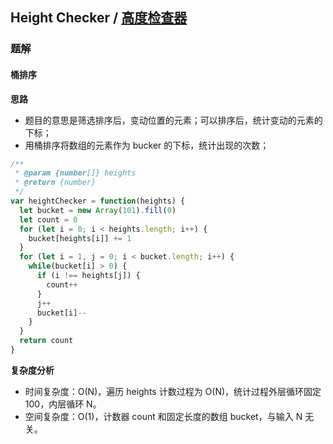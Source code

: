 ## Height Checker / [高度检查器](https://leetcode-cn.com/problems/height-checker/)

### 题解
#### 桶排序
**思路**
+ 题目的意思是筛选排序后，变动位置的元素；可以排序后，统计变动的元素的下标；
+ 用桶排序将数组的元素作为 bucker 的下标，统计出现的次数；

```js
/**
 * @param {number[]} heights
 * @return {number}
 */
var heightChecker = function(heights) {
  let bucket = new Array(101).fill(0)
  let count = 0
  for (let i = 0; i < heights.length; i++) {
    bucket[heights[i]] += 1
  }
  for (let i = 1, j = 0; i < bucket.length; i++) {
    while(bucket[i] > 0) {
      if (i !== heights[j]) {
        count++
      }
      j++
      bucket[i]--
    }
  }
  return count
}
```

**复杂度分析**
+ 时间复杂度：O(N)，遍历 heights 计数过程为 O(N)，统计过程外层循环固定 100，内层循环 N。
+ 空间复杂度：O(1)，计数器 count 和固定长度的数组 bucket，与输入 N 无关。